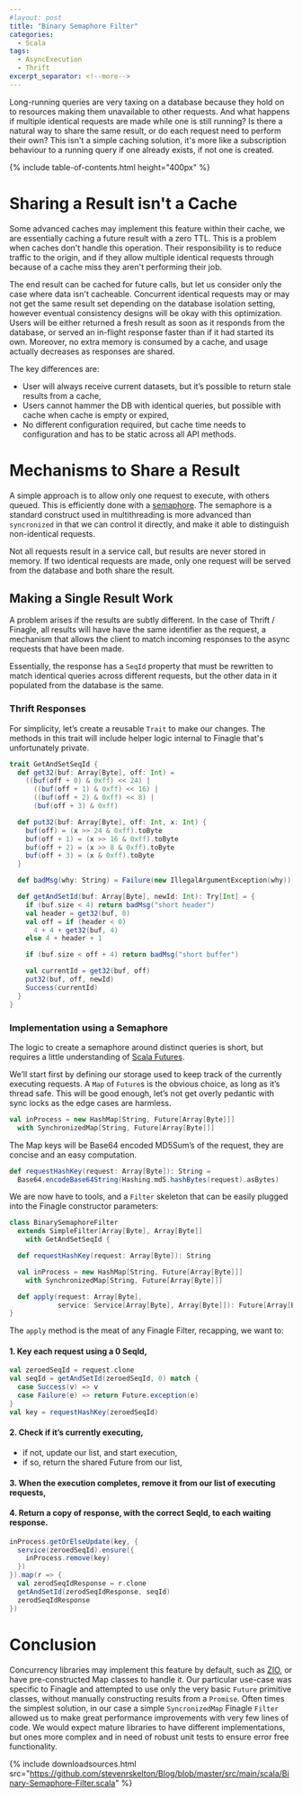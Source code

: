 ```yaml
---
#layout: post
title: "Binary Semaphore Filter"
categories:
  - Scala
tags:
  - AsyncExecution
  - Thrift
excerpt_separator: <!--more-->
---
```


Long-running queries are very taxing on a database because they hold on to resources making them unavailable to other 
requests. And what happens if multiple identical requests are made while one is still running? Is there a natural way
to share the same result, or do each request need to perform their own?  This isn't a simple caching solution, it's
more like a subscription behaviour to a running query if one already exists, if not one is created.<!--more-->

{% include table-of-contents.html height="400px" %}

# Sharing a Result isn't a Cache

Some advanced caches may implement this feature within their cache, we are essentially caching a future result with a 
zero TTL. This is a problem when caches don't handle this operation. Their responsibility is to reduce traffic to the 
origin, and if they allow multiple identical requests through because of a cache miss they aren't performing their job.

The end result can be cached for future calls, but let us consider only the case where data isn't cacheable. Concurrent 
identical requests may or may not get the same result set depending on the database isolation setting, however 
eventual consistency designs will be okay with this optimization. Users will be either returned a fresh result as soon
as it responds from the database, or served an in-flight response faster than if it had started its own. Moreover, no 
extra memory is consumed by a cache, and usage actually decreases as responses are shared.

The key differences are:
- User will always receive current datasets, but it’s possible to return stale results from a cache,
- Users cannot hammer the DB with identical queries, but possible with cache when cache is empty or expired,
- No different configuration required, but cache time needs to configuration and has to be static across all API
  methods.

# Mechanisms to Share a Result

A simple approach is to allow only one request to execute, with others queued. This is efficiently done
with a [semaphore](http://en.wikipedia.org/wiki/Semaphore_%28programming%29).  The semaphore is a standard construct used in multithreading is more advanced than 
`syncronized` in that we can control it directly, and make it able to distinguish non-identical requests.

Not all requests result in a service call, but results are never stored in memory. If two identical requests are made, 
only one request will be served from the database and both share the result. 

## Making a Single Result Work

A problem arises if the results are subtly different.  In the case of Thrift / Finagle, all results will have have the
same identifier as the request, a mechanism that allows the client to match incoming responses to the async requests 
that have been made.

Essentially, the response has a `SeqId` property that must be rewritten to match identical queries across
different requests, but the other data in it populated from the database is the same.

### Thrift Responses

For simplicity, let’s create a reusable `Trait` to make our changes.  The methods in this trait will include helper 
logic internal to Finagle that's unfortunately private.

```scala
trait GetAndSetSeqId {
  def get32(buf: Array[Byte], off: Int) =
    ((buf(off + 0) & 0xff) << 24) |
      ((buf(off + 1) & 0xff) << 16) |
      ((buf(off + 2) & 0xff) << 8) |
      (buf(off + 3) & 0xff)

  def put32(buf: Array[Byte], off: Int, x: Int) {
    buf(off) = (x >> 24 & 0xff).toByte
    buf(off + 1) = (x >> 16 & 0xff).toByte
    buf(off + 2) = (x >> 8 & 0xff).toByte
    buf(off + 3) = (x & 0xff).toByte
  }

  def badMsg(why: String) = Failure(new IllegalArgumentException(why))

  def getAndSetId(buf: Array[Byte], newId: Int): Try[Int] = {
    if (buf.size < 4) return badMsg("short header")
    val header = get32(buf, 0)
    val off = if (header < 0)
      4 + 4 + get32(buf, 4)
    else 4 + header + 1

    if (buf.size < off + 4) return badMsg("short buffer")

    val currentId = get32(buf, off)
    put32(buf, off, newId)
    Success(currentId)
  }
}
```

### Implementation using a Semaphore

The logic to create a semaphore around distinct queries is short, but requires a little understanding
of [Scala Futures](https://github.com/twitter/util/blob/master/util-core/src/main/scala/com/twitter/util/Future.scala).

We’ll start first by defining our storage used to keep track of the currently executing requests. A `Map` of `Future`s
is the obvious choice, as long as it’s thread safe. This will be good enough, let’s not get overly pedantic with sync
locks as the edge cases are harmless.

```scala
val inProcess = new HashMap[String, Future[Array[Byte]]]
  with SynchronizedMap[String, Future[Array[Byte]]]
```

The Map keys will be Base64 encoded MD5Sum’s of the request, they are concise and an easy computation.

```scala
def requestHashKey(request: Array[Byte]): String =
  Base64.encodeBase64String(Hashing.md5.hashBytes(request).asBytes)
```

We are now have to tools, and a `Filter` skeleton that can be easily plugged into the Finagle constructor parameters:

```scala
class BinarySemaphoreFilter
  extends SimpleFilter[Array[Byte], Array[Byte]]
    with GetAndSetSeqId {

  def requestHashKey(request: Array[Byte]): String

  val inProcess = new HashMap[String, Future[Array[Byte]]]
    with SynchronizedMap[String, Future[Array[Byte]]]

  def apply(request: Array[Byte],
            service: Service[Array[Byte], Array[Byte]]): Future[Array[Byte]]
}
```

The `apply` method is the meat of any Finagle Filter, recapping, we want to:

#### 1. Key each request using a 0 SeqId,

```scala
val zeroedSeqId = request.clone
val seqId = getAndSetId(zeroedSeqId, 0) match {
  case Success(v) => v
  case Failure(e) => return Future.exception(e)
}
val key = requestHashKey(zeroedSeqId)
```

#### 2. Check if it’s currently executing,

- if not, update our list, and start execution,
- if so, return the shared Future from our list,

#### 3. When the execution completes, remove it from our list of executing requests,
#### 4. Return a copy of response, with the correct SeqId, to each waiting response.

```scala
inProcess.getOrElseUpdate(key, {
  service(zeroedSeqId).ensure({
    inProcess.remove(key)
  })
}).map(r => {
  val zerodSeqIdResponse = r.clone
  getAndSetId(zerodSeqIdResponse, seqId)
  zerodSeqIdResponse
})
```

# Conclusion

Concurrency libraries may implement this feature by default, such as [ZIO](https://zio.dev/reference/concurrency/), or 
have pre-constructed Map classes to handle it.  Our particular use-case was specific to Finagle and attempted to use
only the very basic `Future` primitive classes, without manually constructing results from a `Promise`. Often times
the simplest solution, in our case a simple `SyncronizedMap` Finagle `Filter` allowed us to make great performance
improvements with very few lines of code. We would expect mature libraries to have different implementations, but ones
more complex and in need of robust unit tests to ensure error free functionality.

{%
include downloadsources.html
src="https://github.com/stevenrskelton/Blog/blob/master/src/main/scala/Binary-Semaphore-Filter.scala"
%}
